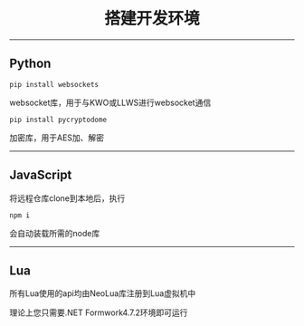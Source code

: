# <center>搭建开发环境</center>

***

## Python

```
pip install websockets 
```

websocket库，用于与KWO或LLWS进行websocket通信

```
pip install pycryptodome
```
加密库，用于AES加、解密

***

## JavaScript

将远程仓库clone到本地后，执行

```
npm i
```

会自动装载所需的node库

***

## Lua

所有Lua使用的api均由NeoLua库注册到Lua虚拟机中

理论上您只需要.NET Formwork4.7.2环境即可运行